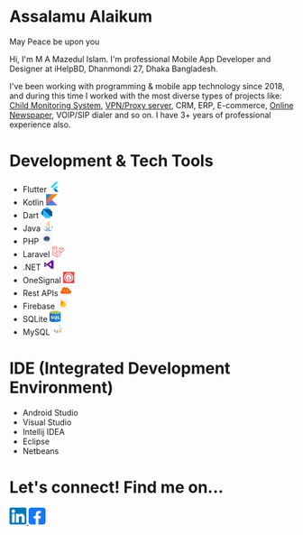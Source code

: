 # Assalamu Alaikum
May Peace be upon you

Hi, I'm M A Mazedul Islam. I'm professional Mobile App Developer and Designer at iHelpBD, Dhanmondi 27, Dhaka Bangladesh. 

I've been working with programming & mobile app technology since 2018, and during this time I worked with the most diverse types of projects like: <a href="https://github.com/mazedul-ru-cse/Child-Monitoring">Child Monitoring System</a>, <a href="https://github.com/mazedul-ru-cse/Sigma-VPN">VPN/Proxy server</a>, CRM, ERP, E-commerce, <a href="https://github.com/mazedul-ru-cse/flutter_newspaper">Online Newspaper</a>, VOIP/SIP dialer and so on. I have 3+ years of professional experience also.


# Development & Tech Tools
- Flutter     <kbd>   <img src="https://github.com/mazedul-ru-cse/mazedul-ru-cse/blob/main/Icons/flutter.png" width="20" height="20"/> </kbd>
- Kotlin      <kbd>   <img src="https://github.com/mazedul-ru-cse/mazedul-ru-cse/blob/main/Icons/kotlin.png" width="20" height="20"/> </kbd>
- Dart        <kbd>   <img src="https://github.com/mazedul-ru-cse/mazedul-ru-cse/blob/main/Icons/dart.png" width="20" height="20"/> </kbd>
- Java        <kbd>   <img src="https://github.com/mazedul-ru-cse/mazedul-ru-cse/blob/main/Icons/java.png" width="20" height="20"/> </kbd>
- PHP         <kbd>   <img src="https://github.com/mazedul-ru-cse/mazedul-ru-cse/blob/main/Icons/php.png" width="20" height="20"/> </kbd>
- Laravel     <kbd>   <img src="https://github.com/mazedul-ru-cse/mazedul-ru-cse/blob/main/Icons/laravel.png" width="20" height="20"/> </kbd>
- .NET        <kbd>   <img src="https://github.com/mazedul-ru-cse/mazedul-ru-cse/blob/main/Icons/net.png" width="20" height="20"/> </kbd>
- OneSignal   <kbd>   <img src="https://github.com/mazedul-ru-cse/mazedul-ru-cse/blob/main/Icons/OneSignal.png" width="20" height="20"/> </kbd>
- Rest APIs   <kbd>   <img src="https://github.com/mazedul-ru-cse/mazedul-ru-cse/blob/main/Icons/rest%20api.png" width="20" height="20"/> </kbd>
- Firebase    <kbd>   <img src="https://github.com/mazedul-ru-cse/mazedul-ru-cse/blob/main/Icons/firebase.png" width="20" height="20"/> </kbd>
- SQLite      <kbd>   <img src="https://github.com/mazedul-ru-cse/mazedul-ru-cse/blob/main/Icons/sql.jpg" width="20" height="20"/> </kbd>
- MySQL       <kbd>   <img src="https://github.com/mazedul-ru-cse/mazedul-ru-cse/blob/main/Icons/MySQL.png" width="20" height="20"/> </kbd>


# IDE (Integrated Development Environment)
- Android Studio
- Visual Studio
- Intellij IDEA
- Eclipse  
- Netbeans

# Let's connect! Find me on...

<a href="https://www.linked.com/in/mazedul70"><img src="https://github.com/mazedul-ru-cse/mazedul-ru-cse/blob/main/Icons/linkedin.png" width="30" height="30"/> </kbd></a>
<a href="https://facebook.com/mamazedulislam70"><img src="https://github.com/mazedul-ru-cse/mazedul-ru-cse/blob/main/Icons/facebook.png" width="30" height="30"/> </kbd></a>

